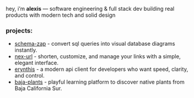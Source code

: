 hey, i’m **alexis** — software engineering & full stack dev building real products with modern tech and solid design

### projects:
- [schema-zap](https://schemazap.vercel.app/) - convert sql queries into visual database diagrams instantly.
- [nex-url](https://nexurl.vercel.app/) - shorten, customize, and manage your links with a simple, elegant interface. 
- [erynthis](https://github.com/gvrciary/erynthis-api-client) - a modern api client for developers who want speed, clarity, and control. 
- [baja-plants](https://bajaplants.sbs/) - playful learning platform to discover native plants from Baja California Sur.
